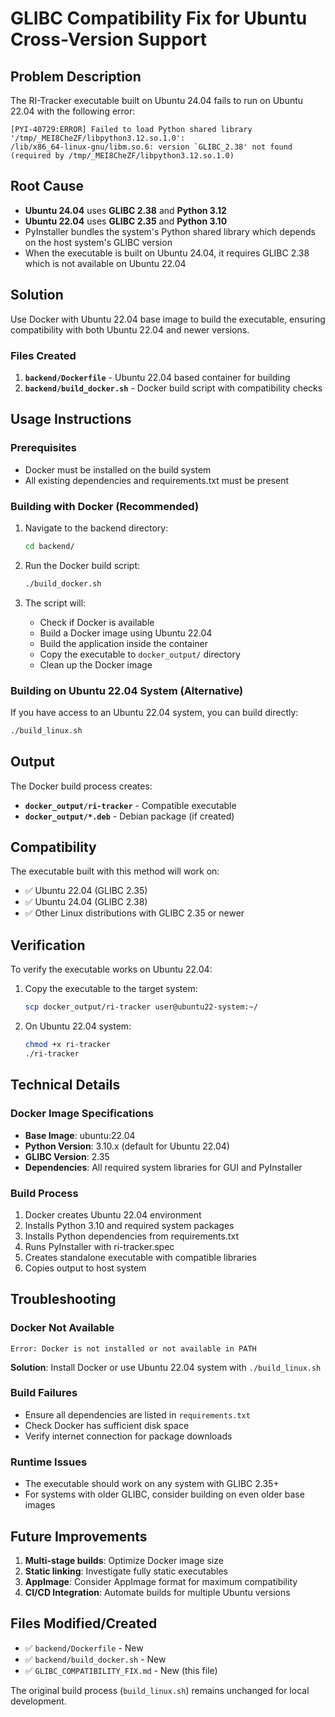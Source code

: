 # GLIBC Compatibility Fix for Ubuntu Cross-Version Support

## Problem Description

The RI-Tracker executable built on Ubuntu 24.04 fails to run on Ubuntu 22.04 with the following error:

```
[PYI-40729:ERROR] Failed to load Python shared library '/tmp/_MEI8CheZF/libpython3.12.so.1.0': 
/lib/x86_64-linux-gnu/libm.so.6: version `GLIBC_2.38' not found (required by /tmp/_MEI8CheZF/libpython3.12.so.1.0)
```

## Root Cause

- **Ubuntu 24.04** uses **GLIBC 2.38** and **Python 3.12**
- **Ubuntu 22.04** uses **GLIBC 2.35** and **Python 3.10**
- PyInstaller bundles the system's Python shared library which depends on the host system's GLIBC version
- When the executable is built on Ubuntu 24.04, it requires GLIBC 2.38 which is not available on Ubuntu 22.04

## Solution

Use Docker with Ubuntu 22.04 base image to build the executable, ensuring compatibility with both Ubuntu 22.04 and newer versions.

### Files Created

1. **`backend/Dockerfile`** - Ubuntu 22.04 based container for building
2. **`backend/build_docker.sh`** - Docker build script with compatibility checks

## Usage Instructions

### Prerequisites

- Docker must be installed on the build system
- All existing dependencies and requirements.txt must be present

### Building with Docker (Recommended)

1. Navigate to the backend directory:
   ```bash
   cd backend/
   ```

2. Run the Docker build script:
   ```bash
   ./build_docker.sh
   ```

3. The script will:
   - Check if Docker is available
   - Build a Docker image using Ubuntu 22.04
   - Build the application inside the container
   - Copy the executable to `docker_output/` directory
   - Clean up the Docker image

### Building on Ubuntu 22.04 System (Alternative)

If you have access to an Ubuntu 22.04 system, you can build directly:

```bash
./build_linux.sh
```

## Output

The Docker build process creates:
- **`docker_output/ri-tracker`** - Compatible executable
- **`docker_output/*.deb`** - Debian package (if created)

## Compatibility

The executable built with this method will work on:
- ✅ Ubuntu 22.04 (GLIBC 2.35)
- ✅ Ubuntu 24.04 (GLIBC 2.38)
- ✅ Other Linux distributions with GLIBC 2.35 or newer

## Verification

To verify the executable works on Ubuntu 22.04:

1. Copy the executable to the target system:
   ```bash
   scp docker_output/ri-tracker user@ubuntu22-system:~/
   ```

2. On Ubuntu 22.04 system:
   ```bash
   chmod +x ri-tracker
   ./ri-tracker
   ```

## Technical Details

### Docker Image Specifications
- **Base Image**: ubuntu:22.04
- **Python Version**: 3.10.x (default for Ubuntu 22.04)
- **GLIBC Version**: 2.35
- **Dependencies**: All required system libraries for GUI and PyInstaller

### Build Process
1. Docker creates Ubuntu 22.04 environment
2. Installs Python 3.10 and required system packages
3. Installs Python dependencies from requirements.txt
4. Runs PyInstaller with ri-tracker.spec
5. Creates standalone executable with compatible libraries
6. Copies output to host system

## Troubleshooting

### Docker Not Available
```
Error: Docker is not installed or not available in PATH
```
**Solution**: Install Docker or use Ubuntu 22.04 system with `./build_linux.sh`

### Build Failures
- Ensure all dependencies are listed in `requirements.txt`
- Check Docker has sufficient disk space
- Verify internet connection for package downloads

### Runtime Issues
- The executable should work on any system with GLIBC 2.35+
- For systems with older GLIBC, consider building on even older base images

## Future Improvements

1. **Multi-stage builds**: Optimize Docker image size
2. **Static linking**: Investigate fully static executables
3. **AppImage**: Consider AppImage format for maximum compatibility
4. **CI/CD Integration**: Automate builds for multiple Ubuntu versions

## Files Modified/Created

- ✅ `backend/Dockerfile` - New
- ✅ `backend/build_docker.sh` - New  
- ✅ `GLIBC_COMPATIBILITY_FIX.md` - New (this file)

The original build process (`build_linux.sh`) remains unchanged for local development.